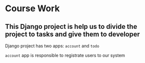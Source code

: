 # Course Work

## This Django project is help us to divide the project to tasks and give them to developer

Django project has two apps: ```account``` and ```todo```

```account``` app is responsible to registrate users to our system


